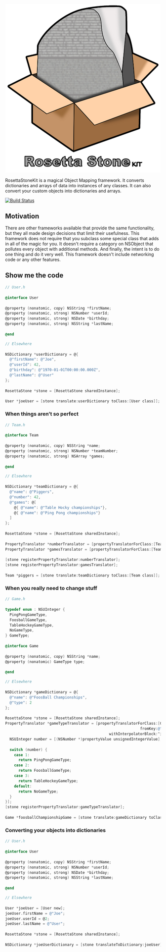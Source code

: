 ![RosettaStoneKitLogo](RosettaStoneKitWithText.png)

RosettaStoneKit is a magical Object Mapping framework. It converts dictionaries
and arrays of data into instances of any classes. It can also convert your
custom objects into dictionaries and arrays.

[![Build Status](https://travis-ci.org/endoze/RosettaStoneKit.svg)](https://travis-ci.org/endoze/RosettaStoneKit)

## Motivation

There are other frameworks available that provide the same functionality, but
they all made design decisions that limit their usefulness. This framework
does not require that you subclass some special class that adds in all of the
magic for you. It doesn't require a category on NSObject that pollutes every
object with additional methods. And finally, the intent is to do one thing and
do it very well. This framework doesn't include networking code or any other
features.

## Show me the code

```objective-c
// User.h

@interface User

@property (nonatomic, copy) NSString *firstName;
@property (nonatomic, strong) NSNumber *userId;
@property (nonatomic, strong) NSDate *birthday;
@property (nonatomic, strong) NSString *lastName;

@end
```

```objective-c
// Elsewhere

NSDictionary *userDictionary = @{
  @"firstName": @"Joe",
  @"userId": 42,
  @"birthday": @"1970-01-01T00:00:00.000Z",
  @"lastName": @"User"
};

RosettaStone *stone = [RosettaStone sharedInstance];

User *joeUser = [stone translate:userDictionary toClass:[User class]];
```

### When things aren’t so perfect

```objective-c
// Team.h

@interface Team

@property (nonatomic, copy) NSString *name;
@property (nonatomic, strong) NSNumber *teamNumber;
@property (nonatomic, strong) NSArray *games;

@end
```

```objective-c
// Elsewhere

NSDictionary *teamDictionary = @{
  @"name": @"Piggers",
  @"number": 42,
  @"games": @[
    @{ @"name": @"Table Hocky championships"},
    @{ @"name": @"Ping Pong championships"}
  ]
};

RosettaStone *stone = [RosettaStone sharedInstance];

PropertyTranslator *numberTranslator = [propertyTranslatorForClass:[Team class] fromKey:@"number" toProperty:@"teamNumber"];
PropertyTranslator *gamesTranslator = [propertyTranslatorForClass:[Team class] fromArrayKey:@"games" toArrayProperty:@"games" withClass:[Game class]];

[stone registerPropertyTranslator:numberTranslator];
[stone registerPropertyTranslator:gamesTranslator];

Team *piggers = [stone translate:teamDictionary toClass:[Team class]];
```

### When you really need to change stuff

```objective-c
// Game.h

typedef enum : NSUInteger {
  PingPongGameType,
  FoosballGameType,
  TableHockeyGameType,
  NoGameType,
} GameType;

@interface Game

@property (nonatomic, copy) NSString *name;
@property (nonatomic) GameType type;

@end
```

```objective-c
// Elsewhere

NSDictionary *gameDictionary = @{
  @"name": @"FoosBall Championships",
  @"type": 2
};

RosettaStone *stone = [RosettaStone sharedInstance];
PropertyTranslator *gameTypeTranslator = [propertyTranslatorForClass:[Game class]
                                                             fromKey:@"type" toProperty:@"type"
                                               withInterpolatorBlock:^id(id propertyValue) {
  NSUInteger number = [(NSNumber *)propertyValue unsignedIntegerValue];

  switch (number) {
    case 1:
      return PingPongGameType;
    case 2:
      return FoosballGameType;
    case 3:
      return TableHockeyGameType;
    default:
      return NoGameType;
  }
}];
[stone registerPropertyTranslator:gameTypeTranslator];

Game *foosballChampionshipGame = [stone translate:gameDictionary toClass:[Game class]];
```

### Converting your objects into dictionaries

```objective-c
// User.h

@interface User

@property (nonatomic, copy) NSString *firstName;
@property (nonatomic, strong) NSNumber *userId;
@property (nonatomic, strong) NSDate *birthday;
@property (nonatomic, strong) NSString *lastName;

@end
```

```objective-c
// Elsewhere

User *joeUser = [User new];
joeUser.firstName = @"Joe";
joeUser.userId = @2;
joeUser.lastName = @"User";

RosettaStone *stone = [RosettaStone sharedInstance];

NSDictionary *joeUserDictionary = [stone translateToDictionary:joeUser];
```

